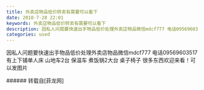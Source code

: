 ```yaml
---
title: 外卖店物品低价转卖有需要可以看下
date: 2018-7-28 22:01
keywords: 外卖店物品低价转卖有需要可以看下
description: 因私人问题要快速出手物品低价处理外卖店物品微信mdcf777 电话09569603517 有上下铺单人床 山地车2台 保温车 煮饭锅2大台 桌子椅子 很多东西欢迎来看！可以发图片
categories: used
---
```

<td class="t_f" id="postmessage_1565401">

因私人问题要快速出手物品低价处理外卖店物品微信mdcf777 电话09569603517 有上下铺单人床 山地车2台 保温车 煮饭锅2大台 桌子椅子 很多东西欢迎来看！可以发图片<br/>
</td>
###### 转载自[菲龙网]